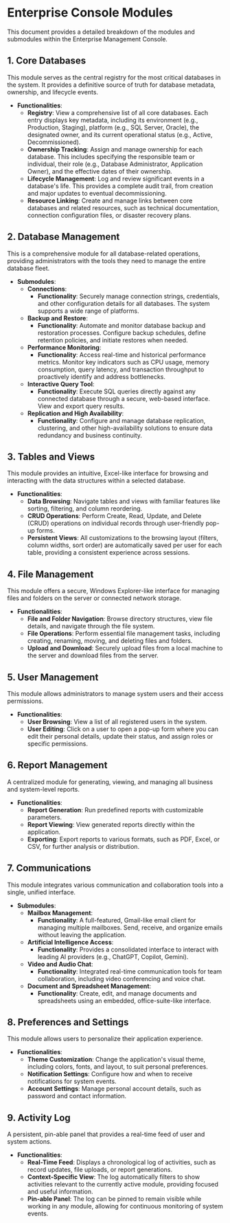 # Enterprise Console Modules

This document provides a detailed breakdown of the modules and submodules within the Enterprise Management Console.

## 1. Core Databases

This module serves as the central registry for the most critical databases in the system. It provides a definitive source of truth for database metadata, ownership, and lifecycle events.

-   **Functionalities**:
    -   **Registry**: View a comprehensive list of all core databases. Each entry displays key metadata, including its environment (e.g., Production, Staging), platform (e.g., SQL Server, Oracle), the designated owner, and its current operational status (e.g., Active, Decommissioned).
    -   **Ownership Tracking**: Assign and manage ownership for each database. This includes specifying the responsible team or individual, their role (e.g., Database Administrator, Application Owner), and the effective dates of their ownership.
    -   **Lifecycle Management**: Log and review significant events in a database's life. This provides a complete audit trail, from creation and major updates to eventual decommissioning.
    -   **Resource Linking**: Create and manage links between core databases and related resources, such as technical documentation, connection configuration files, or disaster recovery plans.

## 2. Database Management

This is a comprehensive module for all database-related operations, providing administrators with the tools they need to manage the entire database fleet.

-   **Submodules**:
    -   **Connections**:
        -   **Functionality**: Securely manage connection strings, credentials, and other configuration details for all databases. The system supports a wide range of platforms.
    -   **Backup and Restore**:
        -   **Functionality**: Automate and monitor database backup and restoration processes. Configure backup schedules, define retention policies, and initiate restores when needed.
    -   **Performance Monitoring**:
        -   **Functionality**: Access real-time and historical performance metrics. Monitor key indicators such as CPU usage, memory consumption, query latency, and transaction throughput to proactively identify and address bottlenecks.
    -   **Interactive Query Tool**:
        -   **Functionality**: Execute SQL queries directly against any connected database through a secure, web-based interface. View and export query results.
    -   **Replication and High Availability**:
        -   **Functionality**: Configure and manage database replication, clustering, and other high-availability solutions to ensure data redundancy and business continuity.

## 3. Tables and Views

This module provides an intuitive, Excel-like interface for browsing and interacting with the data structures within a selected database.

-   **Functionalities**:
    -   **Data Browsing**: Navigate tables and views with familiar features like sorting, filtering, and column reordering.
    -   **CRUD Operations**: Perform Create, Read, Update, and Delete (CRUD) operations on individual records through user-friendly pop-up forms.
    -   **Persistent Views**: All customizations to the browsing layout (filters, column widths, sort order) are automatically saved per user for each table, providing a consistent experience across sessions.

## 4. File Management

This module offers a secure, Windows Explorer-like interface for managing files and folders on the server or connected network storage.

-   **Functionalities**:
    -   **File and Folder Navigation**: Browse directory structures, view file details, and navigate through the file system.
    -   **File Operations**: Perform essential file management tasks, including creating, renaming, moving, and deleting files and folders.
    -   **Upload and Download**: Securely upload files from a local machine to the server and download files from the server.

## 5. User Management

This module allows administrators to manage system users and their access permissions.

-   **Functionalities**:
    -   **User Browsing**: View a list of all registered users in the system.
    -   **User Editing**: Click on a user to open a pop-up form where you can edit their personal details, update their status, and assign roles or specific permissions.

## 6. Report Management

A centralized module for generating, viewing, and managing all business and system-level reports.

-   **Functionalities**:
    -   **Report Generation**: Run predefined reports with customizable parameters.
    -   **Report Viewing**: View generated reports directly within the application.
    -   **Exporting**: Export reports to various formats, such as PDF, Excel, or CSV, for further analysis or distribution.

## 7. Communications

This module integrates various communication and collaboration tools into a single, unified interface.

-   **Submodules**:
    -   **Mailbox Management**:
        -   **Functionality**: A full-featured, Gmail-like email client for managing multiple mailboxes. Send, receive, and organize emails without leaving the application.
    -   **Artificial Intelligence Access**:
        -   **Functionality**: Provides a consolidated interface to interact with leading AI providers (e.g., ChatGPT, Copilot, Gemini).
    -   **Video and Audio Chat**:
        -   **Functionality**: Integrated real-time communication tools for team collaboration, including video conferencing and voice chat.
    -   **Document and Spreadsheet Management**:
        -   **Functionality**: Create, edit, and manage documents and spreadsheets using an embedded, office-suite-like interface.

## 8. Preferences and Settings

This module allows users to personalize their application experience.

-   **Functionalities**:
    -   **Theme Customization**: Change the application's visual theme, including colors, fonts, and layout, to suit personal preferences.
    -   **Notification Settings**: Configure how and when to receive notifications for system events.
    -   **Account Settings**: Manage personal account details, such as password and contact information.

## 9. Activity Log

A persistent, pin-able panel that provides a real-time feed of user and system actions.

-   **Functionalities**:
    -   **Real-Time Feed**: Displays a chronological log of activities, such as record updates, file uploads, or report generations.
    -   **Context-Specific View**: The log automatically filters to show activities relevant to the currently active module, providing focused and useful information.
    -   **Pin-able Panel**: The log can be pinned to remain visible while working in any module, allowing for continuous monitoring of system events.
